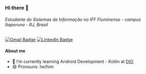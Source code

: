 ### Hi there 👋
###### Estudante de Sistemas de Informação no IFF Fluminense - *campus* Itaperuna - RJ, Brasil

<!--
**cailloutr/cailloutr** is a ✨ _special_ ✨ repository because its `README.md` (this file) appears on your GitHub profile.

Here are some ideas to get you started:

#About me

- 🌱 I’m currently learning Android Development - Kotlin at [DIO](https://www.dio.me/en); Python
- 😄 Pronouns: he/him
-->

[![Gmail Badge](https://img.shields.io/badge/Gmail-D14836?style=for-the-badge&logo=gmail&logoColor=white)](mailto:caio.trocilo@gmail.com?subject=[GitHub]%20Source%20Han%20Sans)
[![LinkedIn Badge](	https://img.shields.io/badge/LinkedIn-0077B5?style=for-the-badge&logo=linkedin&logoColor=white)](https://www.linkedin.com/in/caio-trocilo/)

#### About me

- 🌱 I’m currently learning Android Development - Kotlin at [DIO](https://www.dio.me/en)
- 😄 Pronouns: he/him

